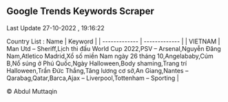 

## Google Trends Keywords Scraper 
 
Last Update 27-10-2022 , 19:16:22

Country List :
 Name  | Keyword |
| ------------- | ------------- |
| VIETNAM | Man Utd – Sheriff,Lịch thi đấu World Cup 2022,PSV – Arsenal,Nguyễn Đăng Nam,Atletico Madrid,Xổ số miền Nam ngày 26 tháng 10,Angelababy,Cúm B,Nổ súng ở Phú Quốc,Ngày Halloween,Body shaming,Trang trí Halloween,Trần Đức Thắng,Tăng lương cơ sở,An Giang,Nantes – Qarabag,Qatar,Barca,Ajax – Liverpool,Tottenham – Sporting |



© Abdul Muttaqin 
